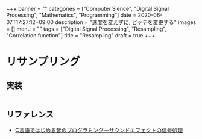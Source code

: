+++
banner = ""
categories = ["Computer Sience", "Digital Signal Processing", "Mathematics", "Programming"]
date = 2020-06-07T17:27:12+09:00
description = "速度を変えずに, ピッチを変更する"
images = []
menu = ""
tags = ["Digital Signal Processing", "Resampling", "Correlation function"]
title = "Resampling"
draft = true
+++

# リサンプリング

## 実装

```c++
```

## リファレンス

- [C言語ではじめる音のプログラミング―サウンドエフェクトの信号処理](https://www.amazon.co.jp/C%E8%A8%80%E8%AA%9E%E3%81%A7%E3%81%AF%E3%81%98%E3%82%81%E3%82%8B%E9%9F%B3%E3%81%AE%E3%83%97%E3%83%AD%E3%82%B0%E3%83%A9%E3%83%9F%E3%83%B3%E3%82%B0%E2%80%95%E3%82%B5%E3%82%A6%E3%83%B3%E3%83%89%E3%82%A8%E3%83%95%E3%82%A7%E3%82%AF%E3%83%88%E3%81%AE%E4%BF%A1%E5%8F%B7%E5%87%A6%E7%90%86-%E9%9D%92%E6%9C%A8-%E7%9B%B4%E5%8F%B2/dp/4274206505)
